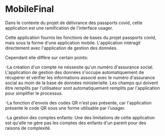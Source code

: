 # MobileFinal

Dans le contexte du projet de délivrance des passports covid, cette application est une ramification de l'interface usager.

Cette application fournis les fonctions de bases du projet passports covid, mais sous la forme d'une application mobile.
L'application intéragit directement avec l'application de gestion des données.

Cependant elle diffère sur certain points:
  
  -La création d'un compte ne néssesite qu'un numéro d'assurance social. L'application de gestion des données s'occupe automatiquement de récupérer
   et vérifier les informations associé avec le numéro d'assurance social au moin de la base de données ministerielle. Les champs qui doivent être
   remplits par l'utilisateur sont automatiquement remplits par l'application pour simplifier le processus.
   
  -La fonction d'envois des codes QR n'est pas présente, car l'application présente le code QR sous une forme utilisable par l'usager.
  
  -La gestion des comptes enfants: Une des limitations de cette application est qu'elle ne gère pas les comptes des enfants d'un parent pour des raisons de complexité.

